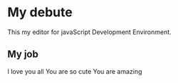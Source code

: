 # My debute
This my editor for javaScript Development Environment.

## My job
I love you all
You are so cute
You are amazing